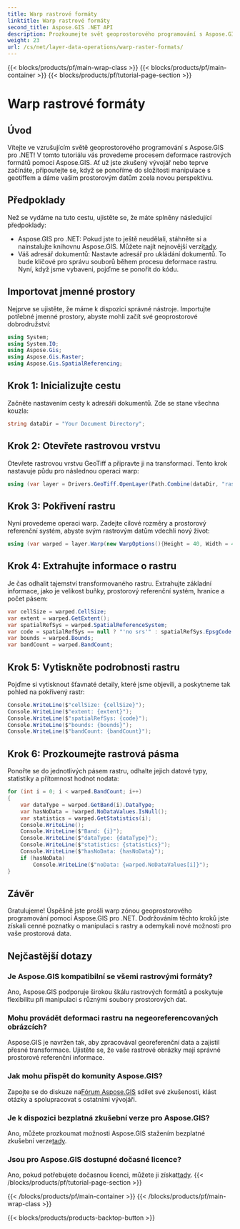 ```yaml
---
title: Warp rastrové formáty
linktitle: Warp rastrové formáty
second_title: Aspose.GIS .NET API
description: Prozkoumejte svět geoprostorového programování s Aspose.GIS pro .NET. Naučte se kroutit rastrové formáty krok za krokem pro lepší vizualizaci prostorových dat.
weight: 23
url: /cs/net/layer-data-operations/warp-raster-formats/
---
```


{{< blocks/products/pf/main-wrap-class >}}
{{< blocks/products/pf/main-container >}}
{{< blocks/products/pf/tutorial-page-section >}}

# Warp rastrové formáty

## Úvod
Vítejte ve vzrušujícím světě geoprostorového programování s Aspose.GIS pro .NET! V tomto tutoriálu vás provedeme procesem deformace rastrových formátů pomocí Aspose.GIS. Ať už jste zkušený vývojář nebo teprve začínáte, připoutejte se, když se ponoříme do složitosti manipulace s geotiffem a dáme vašim prostorovým datům zcela novou perspektivu.
## Předpoklady
Než se vydáme na tuto cestu, ujistěte se, že máte splněny následující předpoklady:
-  Aspose.GIS pro .NET: Pokud jste to ještě neudělali, stáhněte si a nainstalujte knihovnu Aspose.GIS. Můžete najít nejnovější verzi[tady](https://releases.aspose.com/gis/net/).
- Váš adresář dokumentů: Nastavte adresář pro ukládání dokumentů. To bude klíčové pro správu souborů během procesu deformace rastru.
Nyní, když jsme vybaveni, pojďme se ponořit do kódu.
## Importovat jmenné prostory
Nejprve se ujistěte, že máme k dispozici správné nástroje. Importujte potřebné jmenné prostory, abyste mohli začít své geoprostorové dobrodružství:
```csharp
using System;
using System.IO;
using Aspose.Gis;
using Aspose.Gis.Raster;
using Aspose.Gis.SpatialReferencing;
```
## Krok 1: Inicializujte cestu
Začněte nastavením cesty k adresáři dokumentů. Zde se stane všechna kouzla:
```csharp
string dataDir = "Your Document Directory";
```
## Krok 2: Otevřete rastrovou vrstvu
Otevřete rastrovou vrstvu GeoTiff a připravte ji na transformaci. Tento krok nastavuje půdu pro následnou operaci warp:
```csharp
using (var layer = Drivers.GeoTiff.OpenLayer(Path.Combine(dataDir, "raster_float32.tif")))
```
## Krok 3: Pokřivení rastru
Nyní provedeme operaci warp. Zadejte cílové rozměry a prostorový referenční systém, abyste svým rastrovým datům vdechli nový život:
```csharp
using (var warped = layer.Warp(new WarpOptions(){Height = 40, Width = 40, TargetSpatialReferenceSystem = SpatialReferenceSystem.Wgs84}))
```
## Krok 4: Extrahujte informace o rastru
Je čas odhalit tajemství transformovaného rastru. Extrahujte základní informace, jako je velikost buňky, prostorový referenční systém, hranice a počet pásem:
```csharp
var cellSize = warped.CellSize;
var extent = warped.GetExtent();
var spatialRefSys = warped.SpatialReferenceSystem;
var code = spatialRefSys == null ? "'no srs'" : spatialRefSys.EpsgCode.ToString();
var bounds = warped.Bounds;
var bandCount = warped.BandCount;
```
## Krok 5: Vytiskněte podrobnosti rastru
Pojďme si vytisknout šťavnaté detaily, které jsme objevili, a poskytneme tak pohled na pokřivený rastr:
```csharp
Console.WriteLine($"cellSize: {cellSize}");
Console.WriteLine($"extent: {extent}");
Console.WriteLine($"spatialRefSys: {code}");
Console.WriteLine($"bounds: {bounds}");
Console.WriteLine($"bandCount: {bandCount}");
```
## Krok 6: Prozkoumejte rastrová pásma
Ponořte se do jednotlivých pásem rastru, odhalte jejich datové typy, statistiky a přítomnost hodnot nodata:
```csharp
for (int i = 0; i < warped.BandCount; i++)
{
    var dataType = warped.GetBand(i).DataType;
    var hasNoData = !warped.NoDataValues.IsNull();
    var statistics = warped.GetStatistics(i);
    Console.WriteLine();
    Console.WriteLine($"Band: {i}");
    Console.WriteLine($"dataType: {dataType}");
    Console.WriteLine($"statistics: {statistics}");
    Console.WriteLine($"hasNoData: {hasNoData}");
    if (hasNoData)
        Console.WriteLine($"noData: {warped.NoDataValues[i]}");
}
```
## Závěr
Gratulujeme! Úspěšně jste prošli warp zónou geoprostorového programování pomocí Aspose.GIS pro .NET. Dodržováním těchto kroků jste získali cenné poznatky o manipulaci s rastry a odemykali nové možnosti pro vaše prostorová data.
## Nejčastější dotazy
### Je Aspose.GIS kompatibilní se všemi rastrovými formáty?
Ano, Aspose.GIS podporuje širokou škálu rastrových formátů a poskytuje flexibilitu při manipulaci s různými soubory prostorových dat.
### Mohu provádět deformaci rastru na negeoreferencovaných obrázcích?
Aspose.GIS je navržen tak, aby zpracovával georeferenční data a zajistil přesné transformace. Ujistěte se, že vaše rastrové obrázky mají správné prostorové referenční informace.
### Jak mohu přispět do komunity Aspose.GIS?
 Zapojte se do diskuze na[Fórum Aspose.GIS](https://forum.aspose.com/c/gis/33) sdílet své zkušenosti, klást otázky a spolupracovat s ostatními vývojáři.
### Je k dispozici bezplatná zkušební verze pro Aspose.GIS?
 Ano, můžete prozkoumat možnosti Aspose.GIS stažením bezplatné zkušební verze[tady](https://releases.aspose.com/).
### Jsou pro Aspose.GIS dostupné dočasné licence?
 Ano, pokud potřebujete dočasnou licenci, můžete ji získat[tady](https://purchase.aspose.com/temporary-license/).
{{< /blocks/products/pf/tutorial-page-section >}}

{{< /blocks/products/pf/main-container >}}
{{< /blocks/products/pf/main-wrap-class >}}

{{< blocks/products/products-backtop-button >}}
